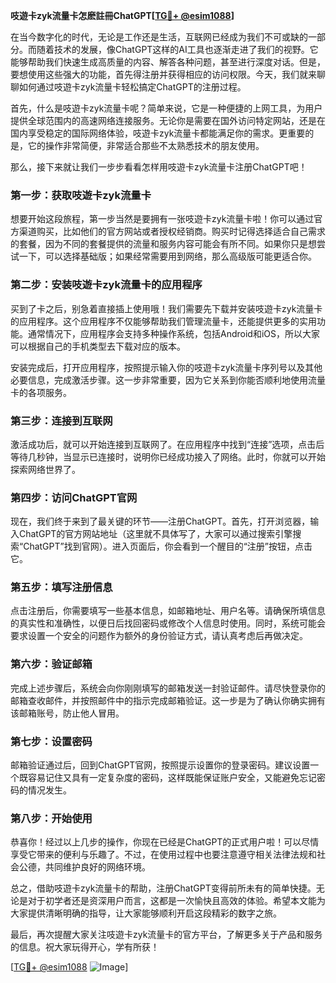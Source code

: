 **吱遊卡zyk流量卡怎麽註冊ChatGPT[[TG💪+ @esim1088](https://t.me/s/esim1088)]**

在当今数字化的时代，无论是工作还是生活，互联网已经成为我们不可或缺的一部分。而随着技术的发展，像ChatGPT这样的AI工具也逐渐走进了我们的视野。它能够帮助我们快速生成高质量的内容、解答各种问题，甚至进行深度对话。但是，要想使用这些强大的功能，首先得注册并获得相应的访问权限。今天，我们就来聊聊如何通过吱遊卡zyk流量卡轻松搞定ChatGPT的注册过程。

首先，什么是吱遊卡zyk流量卡呢？简单来说，它是一种便捷的上网工具，为用户提供全球范围内的高速网络连接服务。无论你是需要在国外访问特定网站，还是在国内享受稳定的国际网络体验，吱遊卡zyk流量卡都能满足你的需求。更重要的是，它的操作非常简便，非常适合那些不太熟悉技术的朋友使用。

那么，接下来就让我们一步步看看怎样用吱遊卡zyk流量卡注册ChatGPT吧！

### 第一步：获取吱遊卡zyk流量卡

想要开始这段旅程，第一步当然是要拥有一张吱遊卡zyk流量卡啦！你可以通过官方渠道购买，比如他们的官方网站或者授权经销商。购买时记得选择适合自己需求的套餐，因为不同的套餐提供的流量和服务内容可能会有所不同。如果你只是想尝试一下，可以选择基础版；如果经常需要用到网络，那么高级版可能更适合你。

### 第二步：安装吱遊卡zyk流量卡的应用程序

买到了卡之后，别急着直接插上使用哦！我们需要先下载并安装吱遊卡zyk流量卡的应用程序。这个应用程序不仅能够帮助我们管理流量卡，还能提供更多的实用功能。通常情况下，应用程序会支持多种操作系统，包括Android和iOS，所以大家可以根据自己的手机类型去下载对应的版本。

安装完成后，打开应用程序，按照提示输入你的吱遊卡zyk流量卡序列号以及其他必要信息，完成激活步骤。这一步非常重要，因为它关系到你能否顺利地使用流量卡的各项服务。

### 第三步：连接到互联网

激活成功后，就可以开始连接到互联网了。在应用程序中找到“连接”选项，点击后等待几秒钟，当显示已连接时，说明你已经成功接入了网络。此时，你就可以开始探索网络世界了。

### 第四步：访问ChatGPT官网

现在，我们终于来到了最关键的环节——注册ChatGPT。首先，打开浏览器，输入ChatGPT的官方网站地址（这里就不具体写了，大家可以通过搜索引擎搜索“ChatGPT”找到官网）。进入页面后，你会看到一个醒目的“注册”按钮，点击它。

### 第五步：填写注册信息

点击注册后，你需要填写一些基本信息，如邮箱地址、用户名等。请确保所填信息的真实性和准确性，以便日后找回密码或修改个人信息时使用。同时，系统可能会要求设置一个安全的问题作为额外的身份验证方式，请认真考虑后再做决定。

### 第六步：验证邮箱

完成上述步骤后，系统会向你刚刚填写的邮箱发送一封验证邮件。请尽快登录你的邮箱查收邮件，并按照邮件中的指示完成邮箱验证。这一步是为了确认你确实拥有该邮箱账号，防止他人冒用。

### 第七步：设置密码

邮箱验证通过后，回到ChatGPT官网，按照提示设置你的登录密码。建议设置一个既容易记住又具有一定复杂度的密码，这样既能保证账户安全，又能避免忘记密码的情况发生。

### 第八步：开始使用

恭喜你！经过以上几步的操作，你现在已经是ChatGPT的正式用户啦！可以尽情享受它带来的便利与乐趣了。不过，在使用过程中也要注意遵守相关法律法规和社会公德，共同维护良好的网络环境。

总之，借助吱遊卡zyk流量卡的帮助，注册ChatGPT变得前所未有的简单快捷。无论是对于初学者还是资深用户而言，这都是一次愉快且高效的体验。希望本文能为大家提供清晰明确的指导，让大家能够顺利开启这段精彩的数字之旅。

最后，再次提醒大家关注吱遊卡zyk流量卡的官方平台，了解更多关于产品和服务的信息。祝大家玩得开心，学有所获！

[[TG💪+ @esim1088](https://t.me/s/esim1088) ![Image](https://i.postimg.cc/4NQfJmqS/Snipaste-2025-05-13-00-14-12.png)]